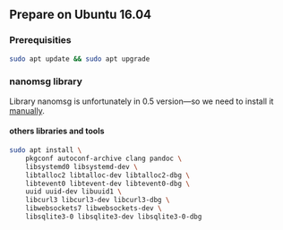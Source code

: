 Prepare on Ubuntu 16.04
-----------------------

### Prerequisities

``` bash
sudo apt update && sudo apt upgrade
```

### nanomsg library

Library nanomsg is unfortunately in 0.5 version—so we need to install it [manually](doc/ubuntu_16.04/howto_nanomsg_manually.md).

#### others libraries and tools

``` bash
sudo apt install \
    pkgconf autoconf-archive clang pandoc \
    libsystemd0 libsystemd-dev \
    libtalloc2 libtalloc-dev libtalloc2-dbg \
    libtevent0 libtevent-dev libtevent0-dbg \
    uuid uuid-dev libuuid1 \
    libcurl3 libcurl3-dev libcurl3-dbg \
    libwebsockets7 libwebsockets-dev \
    libsqlite3-0 libsqlite3-dev libsqlite3-0-dbg
```
